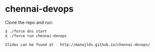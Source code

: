 # chennai-devops

Clone the repo and run:

```bash
$ ./force dns start
$ ./force run chennai-devops

Slides can be found at - http://manojlds.github.io/chennai-devops/
